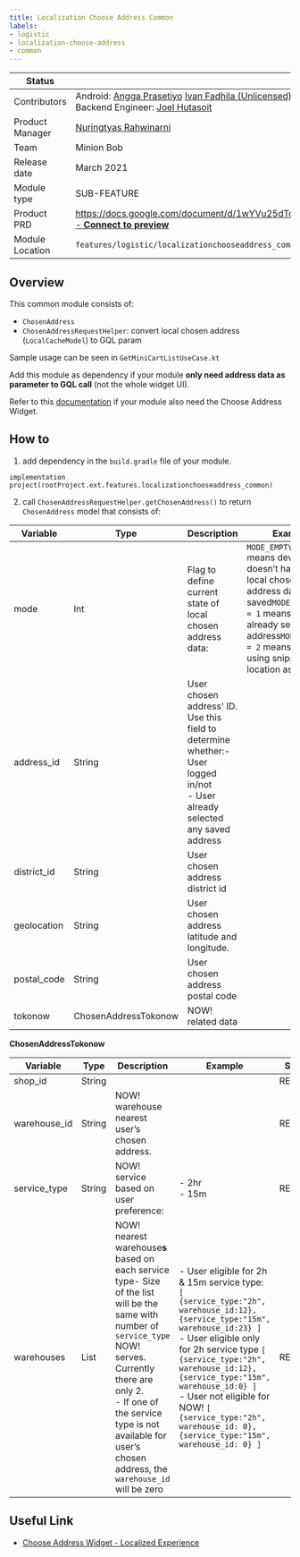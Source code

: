 ```yaml
---
title: Localization Choose Address Common
labels:
- logistic
- localization-choose-address
- common
---
```



| **Status** | <!--start status:GREEN-->RELEASE<!--end status--> |
| --- | --- |
| Contributors | Android: [Angga Prasetiyo](https://tokopedia.atlassian.net/wiki/people/5c90710f9701df2d3a08e7c1?ref=confluence) [Ivan Fadhila (Unlicensed)](https://tokopedia.atlassian.net/wiki/people/5dd7516d58fc78100710fcea?ref=confluence) [Fakhira Devina](https://tokopedia.atlassian.net/wiki/people/61077e53b704b40068e80a8e?ref=confluence) [Felicia Widjaja](https://tokopedia.atlassian.net/wiki/people/5c90c19d196abe2e884c82ed?ref=confluence)  <br/>Backend Engineer: [Joel Hutasoit](https://tokopedia.atlassian.net/wiki/people/5cabff78faab36165eb9d1e7?ref=confluence) |
| Product Manager | [Nuringtyas Rahwinarni](https://tokopedia.atlassian.net/wiki/people/5f58b98ed2c77e0075ac9865?ref=confluence) |
| Team | Minion Bob |
| Release date | March 2021 |
| Module type | <!--start status:BLUE-->SUB-FEATURE<!--end status--> |
| Product PRD | [https://docs.google.com/document/d/1wYVu25dTo8YsQ7s3ws8gq37T85KWPuE9siNjkLtVoGU/edit#heading=h.rq438b6zh7yv - **Connect to preview**](https://docs.google.com/document/d/1wYVu25dTo8YsQ7s3ws8gq37T85KWPuE9siNjkLtVoGU/edit#heading=h.rq438b6zh7yv) |
| Module Location | `features/logistic/localizationchooseaddress_common` |

<!--toc-->

## Overview

This common module consists of:

- `ChosenAddress`
- `ChosenAddressRequestHelper`: convert local chosen address (`LocalCacheModel`) to GQL param

Sample usage can be seen in `GetMiniCartListUseCase.kt`

Add this module as dependency if your module **only need address data as parameter to GQL call** (not the whole widget UI). 

Refer to this [documentation](https://tokopedia.atlassian.net/wiki/spaces/PA/pages/1157243000/Choose+Address+Widget+-+Localized+Experience) if your module also need the Choose Address Widget.

## How to

1. add dependency in the `build.gradle` file of your module.



```
implementation project(rootProject.ext.features.localizationchooseaddress_common)
```

2. call `ChosenAddressRequestHelper.getChosenAddress()` to return `ChosenAddress` model that consists of:



| **Variable** | **Type** | **Description** | **Example** | **Status** |
| --- | --- | --- | --- | --- |
| mode | Int | Flag to define current state of local chosen address data: | `MODE_EMPTY = 0` means device doesn’t have any local chosen address data saved`MODE_ADDRESS = 1` means user already selected address`MODE_SNIPPET = 2` means user is using snippet location as address |  |
| address\_id | String | User chosen address' ID. Use this field to determine whether:- User logged in/not<br/>- User already selected any saved address<br/> |   | <!--start status:GREEN-->RELEASE<!--end status--> |
| district\_id | String | User chosen address district id |  |  |
| geolocation | String | User chosen address latitude and longitude.  |   | <!--start status:GREEN-->RELEASE<!--end status--> |
| postal\_code | String | User chosen address postal code |   | <!--start status:GREEN-->RELEASE<!--end status--> |
| tokonow | ChosenAddressTokonow | NOW! related data |  | <!--start status:GREEN-->RELEASE<!--end status--> |

**ChosenAddressTokonow**



| **Variable** | **Type** | **Description** | **Example** | **Status** |
| --- | --- | --- | --- | --- |
| shop\_id | String |   |   | <!--start status:GREEN-->RELEASE<!--end status--> |
| warehouse\_id | String | NOW! warehouse nearest user’s chosen address. |   | <!--start status:GREEN-->RELEASE<!--end status--> |
| service\_type | String | NOW! service based on user preference: | - 2hr<br/>- 15m<br/> | <!--start status:GREEN-->RELEASE<!--end status--> |
| warehouses | List<LocalWarehouseModel> | NOW! nearest warehouse**s** based on each service type- Size of the list will be the same with number of `service_type` NOW! serves. Currently there are only 2.<br/>- If one of the service type is not available for user’s chosen address, the `warehouse_id` will be zero<br/> | - User eligible for 2h & 15m service type: `[ {service_type:"2h", warehouse_id:12},{service_type:"15m", warehouse_id:23} ]`<br/>- User eligible only for 2h service type `[ {service_type:"2h", warehouse_id:12},{service_type:"15m", warehouse_id:0} ]`<br/>- User not eligible for NOW! `[ {service_type:"2h", warehouse_id: 0},{service_type:"15m", warehouse_id: 0} ]`<br/> | <!--start status:GREEN-->RELEASE<!--end status--> |

## Useful Link

- [Choose Address Widget - Localized Experience](https://tokopedia.atlassian.net/wiki/spaces/PA/pages/1157243000/Choose+Address+Widget+-+Localized+Experience)